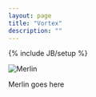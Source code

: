 ```yaml
---
layout: page
title: "Vortex"
description: ""
---
```

{% include JB/setup %}

![Merlin](https://deeguns.files.wordpress.com/2013/10/img_3951.png)

Merlin goes here
